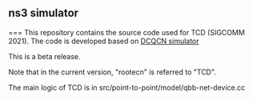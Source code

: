 ## ns3 simulator 
===
This repository contains the source code used for TCD (SIGCOMM 2021). The code is developed based on [DCQCN simulator](https://github.com/bobzhuyb/ns3-rdma)

This is a beta release.

Note that in the current version, "rootecn" is referred to "TCD".

The main logic of TCD is in src/point-to-point/model/qbb-net-device.cc 
